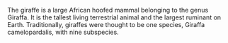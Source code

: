 The giraffe is a large African hoofed mammal belonging to the genus Giraffa. It is the tallest living terrestrial animal and the largest ruminant on Earth. Traditionally, giraffes were thought to be one species, Giraffa camelopardalis, with nine subspecies. 